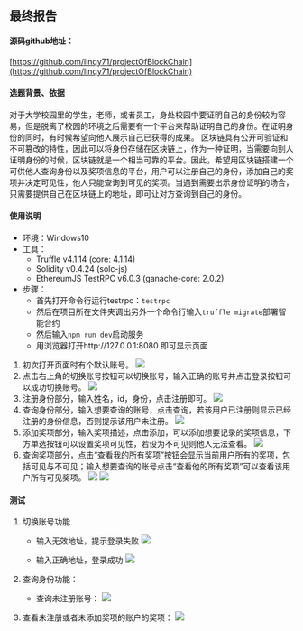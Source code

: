 ## 最终报告
#### 源码github地址：
[https://github.com/linqy71/projectOfBlockChain](https://github.com/linqy71/projectOfBlockChain)

#### 选题背景、依据

对于大学校园里的学生，老师，或者员工，身处校园中要证明自己的身份较为容易，但是脱离了校园的环境之后需要有一个平台来帮助证明自己的身份。在证明身份的同时，有时候希望向他人展示自己已获得的成果。
区块链具有公开可验证和不可篡改的特性，因此可以将身份存储在区块链上，作为一种证明，当需要向别人证明身份的时候，区块链就是一个相当可靠的平台。因此，希望用区块链搭建一个可供他人查询身份以及奖项信息的平台，用户可以注册自己的身份，添加自己的奖项并决定可见性，他人只能查询到可见的奖项。当遇到需要出示身份证明的场合，只需要提供自己在区块链上的地址，即可让对方查询到自己的身份。

#### 使用说明
- 环境：Windows10
- 工具：
	- Truffle v4.1.14 (core: 4.1.14)
	- Solidity v0.4.24 (solc-js)
	- EthereumJS TestRPC v6.0.3 (ganache-core: 2.0.2)
- 步骤：
	- 首先打开命令行运行testrpc：`testrpc`
	- 然后在项目所在文件夹调出另外一个命令行输入`truffle migrate`部署智能合约
	- 然后输入`npm run dev`启动服务
	- 用浏览器打开http://127.0.0.1:8080 即可显示页面

1. 初次打开页面时有个默认账号。
![](https://i.loli.net/2018/12/31/5c29cc6bae9ea.png)
2. 点击右上角的切换账号按钮可以切换账号，输入正确的账号并点击登录按钮可以成功切换账号。
![](https://i.loli.net/2018/12/31/5c29bed83ba68.png)
3. 注册身份部分，输入姓名，id，身份，点击注册即可。
![](https://i.loli.net/2018/12/31/5c29be3a4a13e.png)
4. 查询身份部分，输入想要查询的账号，点击查询，若该用户已注册则显示已经注册的身份信息，否则提示该用户未注册。
![](https://i.loli.net/2018/12/31/5c29bf9fcee20.png)
5. 添加奖项部分，输入奖项描述，点击添加，可以添加想要记录的奖项信息，下方单选按钮可以设置奖项可见性，若设为不可见则他人无法查看。
![](https://i.loli.net/2018/12/31/5c29bff5d45d0.png)
6. 查询奖项部分，点击“查看我的所有奖项”按钮会显示当前用户所有的奖项，包括可见与不可见；输入想要查询的账号点击“查看他的所有奖项”可以查看该用户所有可见奖项。
![](https://i.loli.net/2018/12/31/5c29c79c57b74.png)
![](https://i.loli.net/2018/12/31/5c29c7d48dbda.png)


#### 测试
1. 切换账号功能
	- 输入无效地址，提示登录失败
	![](https://i.loli.net/2018/12/31/5c29c83d93218.png)

	- 输入正确地址，登录成功
	![](https://i.loli.net/2018/12/31/5c29c8afe66ca.png)

2. 查询身份功能：
	- 查询未注册账号：
	![](https://i.loli.net/2018/12/31/5c29c9b4b3c62.png)

3. 查看未注册或者未添加奖项的账户的奖项：
	![](https://i.loli.net/2018/12/31/5c29cab1d22b9.png)